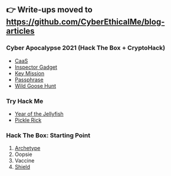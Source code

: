 ## 👉 Write-ups moved to https://github.com/CyberEthicalMe/blog-articles

### Cyber Apocalypse 2021 (Hack The Box + CryptoHack)
* [CaaS](ctf/HTB.CA2021/caas.md)
* [Inspector Gadget](ctf/HTB.CA2021/inspectorgadget.md)
* [Key Mission](ctf/HTB.CA2021/keymission.md)
* [Passphrase](ctf/HTB.CA2021/passphrase.md)
* [Wild Goose Hunt](ctf/HTB.CA2021/wildgoosehunt.md)

### Try Hack Me
* [Year of the Jellyfish](thm/yotjf.md)
* [Pickle Rick](thm/picklerick.md)

### Hack The Box: Starting Point
1. [Archetype](htb/archetype.md)
2. Oopsie
3. Vaccine
4. [Shield](htb/shield.md)
